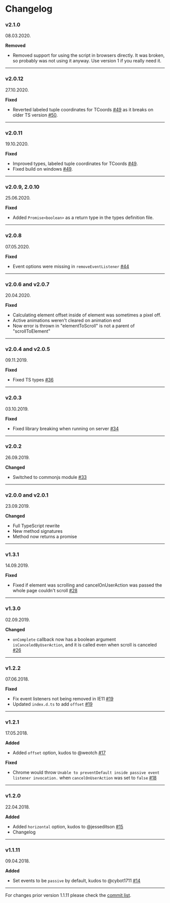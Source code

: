 # Changelog

### v2.1.0

08.03.2020.

**Removed**

* Removed support for using the script in browsers directly. It was broken, so probably was not using it anyway. Use version 1 if you really need it.

-----

### v2.0.12

27.10.2020.

**Fixed**

* Reverted labeled tuple coordinates for TCoords [#49](https://github.com/Stanko/animated-scroll-to/pull/49) as it breaks on older TS version [#50](https://github.com/Stanko/animated-scroll-to/issues/50).

-----


### v2.0.11

19.10.2020.

**Fixed**

* Improved types, labeled tuple coordinates for TCoords [#49](https://github.com/Stanko/animated-scroll-to/pull/49).
* Fixed build on windows [#49](https://github.com/Stanko/animated-scroll-to/pull/49).

-----


### v2.0.9, 2.0.10

25.06.2020.

**Fixed**

* Added `Promise<boolean>` as a return type in the types definition file.

-----


### v2.0.8

07.05.2020.

**Fixed**

* Event options were missing in `removeEventListener` [#44](https://github.com/Stanko/animated-scroll-to/pull/44)

-----

### v2.0.6 and v2.0.7

20.04.2020.

**Fixed**

* Calculating element offset inside of element was sometimes a pixel off.
* Active animations weren't cleared on animation end
* Now error is thrown in "elementToScroll" is not a parent of "scrollToElement"

-----

### v2.0.4 and v2.0.5

09.11.2019.

**Fixed**

* Fixed TS types [#36](https://github.com/Stanko/animated-scroll-to/issues/36)

-----

### v2.0.3

03.10.2019.

**Fixed**

* Fixed library breaking when running on server [#34](https://github.com/Stanko/animated-scroll-to/issues/34)

-----

### v2.0.2

26.09.2019.

**Changed**

* Switched to commonjs module [#33](https://github.com/Stanko/animated-scroll-to/issues/33)

-----


### v2.0.0 and v2.0.1

23.09.2019.

**Changed**

* Full TypeScript rewrite
* New method signatures
* Method now returns a promise 

-----

### v1.3.1

14.09.2019.

**Fixed**

* Fixed if element was scrolling and cancelOnUserAction was passed the whole page couldn't scroll [#28](https://github.com/Stanko/animated-scroll-to/issues/28)

-----

### v1.3.0

02.09.2019.

**Changed**

* `onComplete` callback now has a boolean argument `isCanceledByUserAction`, and it is called even when scroll is canceled [#26](https://github.com/Stanko/animated-scroll-to/issues/26)

-----

### v1.2.2

07.06.2018.

**Fixed**

* Fix event listeners not being removed in IE11 [#19](https://github.com/Stanko/animated-scroll-to/pull/19)
* Updated `index.d.ts` to add `offset` [#19](https://github.com/Stanko/animated-scroll-to/pull/19)

-----

### v1.2.1

17.05.2018.

**Added**

* Added `offset` option, kudos to @weotch [#17](https://github.com/Stanko/animated-scroll-to/pull/17)

**Fixed**

* Chrome would throw `Unable to preventDefault inside passive event listener invocation.` when `cancelOnUserAction` was set to `false` [#18](https://github.com/Stanko/animated-scroll-to/issues/18)

-----

### v1.2.0

22.04.2018.

**Added**

* Added `horizontal` option, kudos to @jesseditson [#15](https://github.com/Stanko/animated-scroll-to/pull/15)
* Changelog

-----

### v1.1.11

09.04.2018.

**Added**

* Set events to be `passive` by default, kudos to @cybot1711 [#14](https://github.com/Stanko/animated-scroll-to/pull/14)

-----

For changes prior version 1.1.11 please check the [commit list](https://github.com/Stanko/animated-scroll-to/commits/master).
